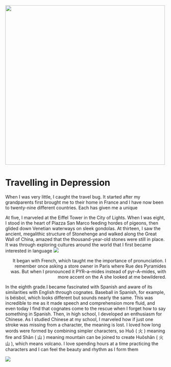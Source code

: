 
<!DOCTYPE html>
<html lang="en">
<head>
  <meta charset="UTF-8">
  <meta http-equiv="X-UA-Compatible" content="IE=Edge">
  <meta name="viewport" content="width=device-width, initial-scale=1">

  <title>Assignments 4</title>
  
  <!-- HTML -->
  

  <!-- Custom Styles -->
  <link rel="stylesheet" href="style.css">
</head>
<div><img src="bird.jpg"style=height:500px;width:80%">
</div>
<body>
 <h1>Travelling in Depression</h1>
<p>When I was very little, I caught the travel bug. It started after my grandparents first brought me to their home in France and I have now been to twenty-nine different countries. Each has given me a unique</br></p>
   At five, I marveled at the Eiffel Tower in the City of Lights. When I was eight, I stood in the heart of Piazza San Marco feeding hordes of pigeons, then glided down Venetian waterways on sleek gondolas. At thirteen, I saw the ancient, megalithic structure of Stonehenge and walked along the Great Wall of China, amazed that the thousand-year-old stones were still in place.
  It was through exploring cultures around the world that I first became interested in language
<img src="girl.jpeg">

 <p align="right";width="25%";size="4"> It began with French, which taught me the importance of pronunciation. I remember once asking a store owner in Paris where Rue des Pyramides was. But when I 
 pronounced it PYR–a–mides instead of pyr–A–mides, with more accent on the A she looked at me bewildered.</p>
  In the eighth grade.I became fascinated with Spanish and aware of its similarities with English through cognates. Baseball in Spanish, for example, is béisbol, which looks different but sounds nearly the same. This was incredible to me as it made speech and comprehension more fluid, and even today I find that cognates come to the rescue when I forget how to say something in Spanish.
  Then, in high school, I developed an enthusiasm for Chinese. As I studied Chinese at my school, I marveled how if just one stroke was missing from a character, the meaning is lost. I loved how long words were formed by combining simpler characters, so Huǒ ( 火 ) meaning fire and Shān ( 山 ) meaning mountain can be joined to create Huǒshān ( 火山 ), which means volcano. I love spending hours at a time practicing the characters and I can feel the beauty and rhythm as I form them</p>
  <div><img src="Labtop.jpg"style=height;500px;widht;80%">
   </div>
 </map>
  <!-- Project -->
 
</body>
</html>
